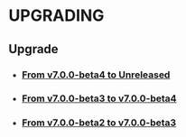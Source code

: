# UPGRADING

## Upgrade
* ### [From v7.0.0-beta4 to Unreleased](./docs/upgrade/UPGRADE-unreleased.md)
* ### [From v7.0.0-beta3 to v7.0.0-beta4](docs/upgrade/UPGRADE-v7.0.0-beta4.md)
* ### [From v7.0.0-beta2 to v7.0.0-beta3](docs/upgrade/UPGRADE-v7.0.0-beta3.md)